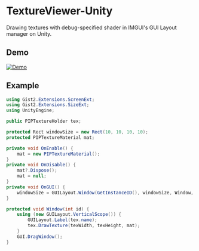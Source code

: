 # TextureViewer-Unity

Drawing textures with debug-specified shader in IMGUI's GUI Layout manager on Unity.

## Demo
[![Demo](http://img.youtube.com/vi/G90Q0EHsT5g/mqdefault.jpg)](https://youtu.be/G90Q0EHsT5g)

## Example
```csharp
using Gist2.Extensions.ScreenExt;
using Gist2.Extensions.SizeExt;
using UnityEngine;

public PIPTextureHolder tex;

protected Rect windowSize = new Rect(10, 10, 10, 10);
protected PIPTextureMaterial mat;

private void OnEnable() {
    mat = new PIPTextureMaterial();
}
private void OnDisable() {
    mat?.Dispose();
    mat = null;
}
private void OnGUI() {
    windowSize = GUILayout.Window(GetInstanceID(), windowSize, Window, name);
}

protected void Window(int id) { 
    using (new GUILayout.VerticalScope()) {
        GUILayout.Label(tex.name);
        tex.DrawTexture(texWidth, texHeight, mat);
    }
    GUI.DragWindow();
}

```
